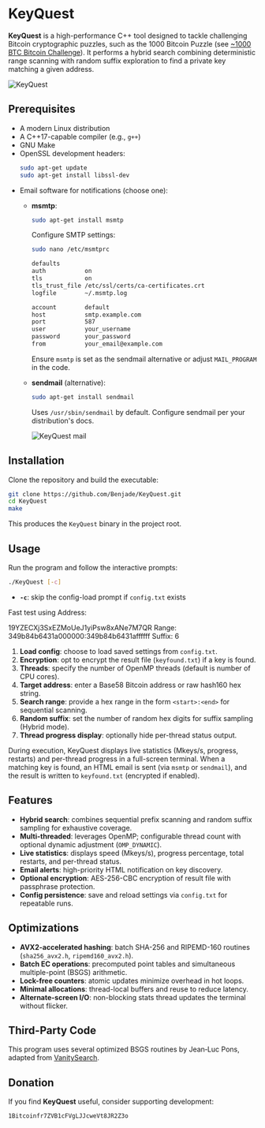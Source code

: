 <!--
**Markdown Basics**

# Heading 1
## Heading 2
**Bold text**
*Italic text*
`Inline code`
```bash
Code block
```
- Unordered list
1. Ordered list
[Link text](https://example.com)
-->

# KeyQuest

**KeyQuest** is a high-performance C++ tool designed to tackle challenging Bitcoin cryptographic puzzles, such as the 1000 Bitcoin Puzzle (see [~1000 BTC Bitcoin Challenge](https://privatekeys.pw/puzzles/bitcoin-puzzle-tx)). It performs a hybrid search combining deterministic range scanning with random suffix exploration to find a private key matching a given address.

![KeyQuest](https://decraene.net/images/keyquest/keyquest.jpg "KeyQuest")

## Prerequisites

- A modern Linux distribution
- A C++17-capable compiler (e.g., `g++`)
- GNU Make
- OpenSSL development headers:
  ```bash
  sudo apt-get update
  sudo apt-get install libssl-dev
  ```
- Email software for notifications (choose one):
  - **msmtp**:
    ```bash
    sudo apt-get install msmtp
    ```
    Configure SMTP settings:
    ```bash
    sudo nano /etc/msmtprc
    ```
    ```bash
    defaults
    auth           on
    tls            on
    tls_trust_file /etc/ssl/certs/ca-certificates.crt
    logfile        ~/.msmtp.log

    account        default
    host           smtp.example.com
    port           587
    user           your_username
    password       your_password
    from           your_email@example.com
    ```
    Ensure `msmtp` is set as the sendmail alternative or adjust `MAIL_PROGRAM` in the code.

  - **sendmail** (alternative):
    ```bash
    sudo apt-get install sendmail
    ```
    Uses `/usr/sbin/sendmail` by default. Configure sendmail per your distribution's docs.

    ![KeyQuest mail](https://decraene.net/images/keyquest/mail.jpg "KeyQuest mail")

## Installation

Clone the repository and build the executable:

```bash
git clone https://github.com/Benjade/KeyQuest.git
cd KeyQuest
make
```

This produces the `KeyQuest` binary in the project root.

## Usage

Run the program and follow the interactive prompts:

```bash
./KeyQuest [-c]
```

- **`-c`**: skip the config-load prompt if `config.txt` exists

Fast test using Address:

19YZECXj3SxEZMoUeJ1yiPsw8xANe7M7QR Range: 349b84b6431a000000:349b84b6431affffff Suffix: 6

1. **Load config**: choose to load saved settings from `config.txt`.
2. **Encryption**: opt to encrypt the result file (`keyfound.txt`) if a key is found.
3. **Threads**: specify the number of OpenMP threads (default is number of CPU cores).
4. **Target address**: enter a Base58 Bitcoin address or raw hash160 hex string.
5. **Search range**: provide a hex range in the form `<start>:<end>` for sequential scanning.
6. **Random suffix**: set the number of random hex digits for suffix sampling (Hybrid mode).
7. **Thread progress display**: optionally hide per-thread status output.

During execution, KeyQuest displays live statistics (Mkeys/s, progress, restarts) and per-thread progress in a full-screen terminal. When a matching key is found, an HTML email is sent (via `msmtp` or `sendmail`), and the result is written to `keyfound.txt` (encrypted if enabled).

## Features

- **Hybrid search**: combines sequential prefix scanning and random suffix sampling for exhaustive coverage.
- **Multi-threaded**: leverages OpenMP; configurable thread count with optional dynamic adjustment (`OMP_DYNAMIC`).
- **Live statistics**: displays speed (Mkeys/s), progress percentage, total restarts, and per-thread status.
- **Email alerts**: high-priority HTML notification on key discovery.
- **Optional encryption**: AES-256-CBC encryption of result file with passphrase protection.
- **Config persistence**: save and reload settings via `config.txt` for repeatable runs.

## Optimizations

- **AVX2-accelerated hashing**: batch SHA-256 and RIPEMD-160 routines (`sha256_avx2.h`, `ripemd160_avx2.h`).
- **Batch EC operations**: precomputed point tables and simultaneous multiple-point (BSGS) arithmetic.
- **Lock-free counters**: atomic updates minimize overhead in hot loops.
- **Minimal allocations**: thread-local buffers and reuse to reduce latency.
- **Alternate-screen I/O**: non-blocking stats thread updates the terminal without flicker.

## Third-Party Code

This program uses several optimized BSGS routines by Jean‑Luc Pons, adapted from [VanitySearch](https://github.com/JeanLucPons/VanitySearch).

## Donation

If you find **KeyQuest** useful, consider supporting development:

```
1Bitcoinfr7ZVB1cFVgLJJcweVt8JR2Z3o
```

